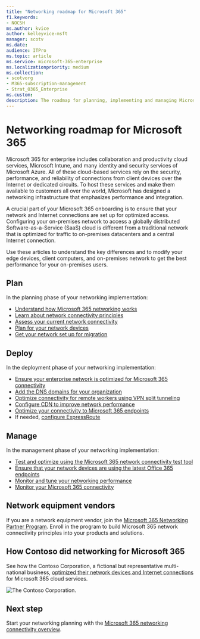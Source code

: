```yaml
---
title: "Networking roadmap for Microsoft 365"
f1.keywords:
- NOCSH
ms.author: kvice
author: kelleyvice-msft
manager: scotv
ms.date: 
audience: ITPro
ms.topic: article
ms.service: microsoft-365-enterprise
ms.localizationpriority: medium
ms.collection: 
- scotvorg
- M365-subscription-management
- Strat_O365_Enterprise
ms.custom:
description: The roadmap for planning, implementing and managing Microsoft 365 networking.
---
```


# Networking roadmap for Microsoft 365

Microsoft 365 for enterprise includes collaboration and productivity cloud services, Microsoft Intune, and many identity and security services of Microsoft Azure. All of these cloud-based services rely on the security, performance, and reliability of connections from client devices over the Internet or dedicated circuits. To host these services and make them available to customers all over the world, Microsoft has designed a networking infrastructure that emphasizes performance and integration.

A crucial part of your Microsoft 365 onboarding is to ensure that your network and Internet connections are set up for optimized access. Configuring your on-premises network to access a globally distributed Software-as-a-Service (SaaS) cloud is different from a traditional network that is optimized for traffic to on-premises datacenters and a central Internet connection.

Use these articles to understand the key differences and to modify your edge devices, client computers, and on-premises network to get the best performance for your on-premises users.

## Plan

In the planning phase of your networking implementation:

- [Understand how Microsoft 365 networking works](microsoft-365-networking-overview.md)
- [Learn about network connectivity principles](microsoft-365-network-connectivity-principles.md)
- [Assess your current network connectivity](assessing-network-connectivity.md)
- [Plan for your network devices](plan-for-network-devices.md)
- [Get your network set up for migration](network-and-migration-planning.md)

## Deploy

In the deployment phase of your networking implementation:

- [Ensure your enterprise network is optimized for Microsoft 365 connectivity](set-up-network-for-microsoft-365.md)
- [Add the DNS domains for your organization](../admin/setup/add-domain.md)
- [Optimize connectivity for remote workers using VPN split tunneling](microsoft-365-vpn-split-tunnel.md)
- [Configure CDN to improve network performance](office-365-cdn-quickstart.md)
- [Optimize your connectivity to Microsoft 365 endpoints](microsoft-365-ip-web-service.md)
- If needed, [configure ExpressRoute](azure-expressroute.md)

## Manage

In the management phase of your networking implementation:

- [Test and optimize using the Microsoft 365 network connectivity test tool](office-365-network-mac-perf-onboarding-tool.md)
- [Ensure that your network devices are using the latest Office 365 endpoints](microsoft-365-endpoints.md)
- [Monitor and tune your networking performance](network-planning-and-performance.md)
- [Monitor your Microsoft 365 connectivity](monitor-connectivity.md)

## Network equipment vendors

If you are a network equipment vendor, join the [Microsoft 365 Networking Partner Program](microsoft-365-networking-partner-program.md). Enroll in the program to build Microsoft 365 network connectivity principles into your products and solutions.

## How Contoso did networking for Microsoft 365

See how the Contoso Corporation, a fictional but representative multi-national business, [optimized their network devices and Internet connections](contoso-networking.md) for Microsoft 365 cloud services.

![The Contoso Corporation.](../media/contoso-overview/contoso-icon.png)

## Next step

Start your networking planning with the [Microsoft 365 networking connectivity overview](microsoft-365-networking-overview.md).
